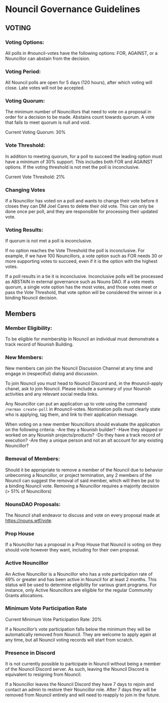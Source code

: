 # Nouncil Governance Guidelines

## VOTING

### Voting Options:

All polls in #nouncil-votes have the following options: FOR, AGAINST, or a Nouncillor can abstain from the decision.

### Voting Period:

All Nouncil polls are open for 5 days (120 hours), after which voting will close. Late votes will not be accepted.

### Voting Quorum: 

The minimum number of Nouncillors that need to vote on a proposal in order for a decision to be made. Abstains count towards quorum. A vote that fails to meet quorum is null and void.

Current Voting Quorum: 30%

### Vote Threshold:

In addition to meeting quorum, for a poll to succeed the leading option must have a minimum of 30% support. This includes both FOR and AGAINST options. If the voting threshold is not met the poll is inconclusive.

Current Vote Threshold: 21%

### Changing Votes

If a Nouncillor has voted on a poll and wants to change their vote before it closes they can DM Joel Cares to delete their old vote. This can only be done once per poll, and they are responsible for processing their updated vote.

### Voting Results:

If quorum is not met a poll is inconclusive.

If no option reaches the Vote Threshold the poll is inconclusive.
For example, if we have 100 Nouncillors, a vote option such as FOR needs 30 or more supporting votes to succeed, even if it is the option with the highest votes.

If a poll results in a tie it is inconclusive.
Inconclusive polls will be processed as ABSTAIN in external governance such as Nouns DAO.
If a vote meets quorum, a single vote option has the most votes, and those votes meet or pass the Vote Threshold, that vote option will be considered the winner in a binding Nouncil decision.


## Members

### Member Eligibility:
To be eligible for membership in Nouncil an individual must demonstrate a track record of Nounish Building.

### New Members:
New members can join the Nouncil Discussion Channel at any time and engage in (respectful) dialog and discussion.

To join Nouncil you must head to Nouncil Discord and, in the #nouncil-apply chanel, ask to join Nouncil. Please include a summary of your Nounish activities and any relevant social media links.

Any Nouncillor can put an application up to vote using the command `/nerman create-poll` in #nouncil-votes. Nomination polls must clearly state who is applying, tag them, and link to their application message.

When voting on a new member Nouncillors should evaluate the application on the following criteria:
-Are they a Nounish builder?
-Have they shipped or worked on any Nounish projects/products?
-Do they have a track record of execution?
-Are they a unique person and not an alt account for any existing Nouncillor?

### Removal of Members: 
Should it be appropriate to remove a member of the Nouncil due to behavior unbecoming a Nouncillor, or project termination, any 2 members of the Nouncil can suggest the removal of said member, which will then be put to a binding Nouncil vote. Removing a Nouncillor requires a majority decision (> 51% of Nouncillors)

### NounsDAO Proposals: 
The Nouncil shall endeavor to discuss and vote on every proposal made at https://nouns.wtf/vote. 

### Prop House
If a Nouncillor has a proposal in a Prop House that Nouncil is voting on they should vote however they want, including for their own proposal.

### Active Nouncillor
An Active Nouncillor is a Nouncillor who has a vote participation rate  of 69% or greater and has been active in Nouncil for at least 2 months.
This status will be used to determine eligibility for various grant programs. For instance, only Active Nouncillors are eligible for the regular Community Grants allocations.

### Minimum Vote Participation Rate
Current Minimum Vote Participation Rate: 20%

If a Nouncillor’s vote participation falls below the minimum they will be automatically removed from Nouncil. They are welcome to apply again at any time, but all Nouncil voting records will start from scratch.



### Presence in Discord
It is not currently possible to participate in Nouncil without being a member of the Nouncil Discord server. As such, leaving the Nouncil Discord is equivalent to resigning from Nouncil.

If a Nouncillor leaves the Nouncil Discord they have 7 days to rejoin and contact an admin to restore their Nouncillor role. After 7 days they will be removed from Nouncil entirely and will need to reapply to join in the future.
